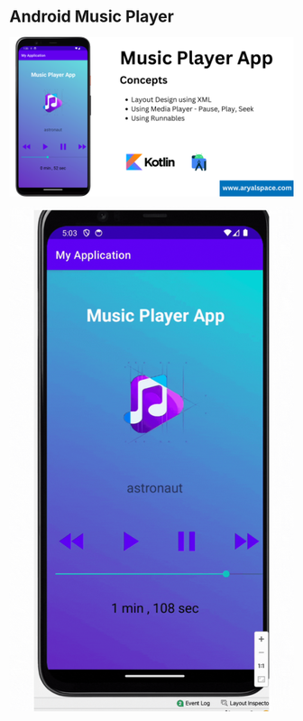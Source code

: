 # Android Music Player

![Cover Image](screenshots/cover.png)

![App Preview](screenshots/preview.gif)
